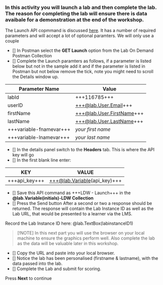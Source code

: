 


### In this activity you will launch a lab and then complete the lab.  The reason for completing the lab will ensure there is data avaibale for a demonstration at the end of the workshop.

The Launch API copmmand is discussed [here](https://docs.skillable.com/lod/lod-api/lod-api-launch.md).  It has a number of required parameters and will accept a lot of optional paramters.  We will only use a couple

- [] In Postman select the **GET Launch** option from the Lab On Demand Postman Collection
- [] Complete the Launch paramters as follows, if a parameter is listed below but not in the sample add it and if the parameter is listed in Postman but not below remove the tick, note you might need to scroll the Details window up.

| Parameter Name | Value |
| ------ | ------|
| labId | +++116785+++ |
| userID | +++@lab.User.Email+++ |
| firstName | +++@lab.User.FirstName+++ |
| lastName | +++@lab.User.LastName+++ |
| +++variable-fnamevar+++ | *your first name* |
| +++variable-lnamevar+++ | *your last name* |

- [] In the details panel switch to the **Headers** tab.  This is where the API key will go
- [] In the first blank line enter:

| KEY | VALUE |
|-----|-------|
|+++api_key+++|+++@lab.Variable(api_key)+++|

- [] Save this API command as +++LDW - Launch+++ in the **@lab.Variable(initials)-LDW Collection**
- [] Press the Send button After a second or two a response should be returned.  The response will contain the Lab Instance ID as well as the Lab URL, that would be presented to a learner via the LMS.


Record the Lab Instance ID here: @lab.TextBox(labinstanceID1)
  
>[!NOTE] In this next part you will use the browser on your local machine to ensure the graphics perform well.  Also complete the lab as the data will be valuable later in this workshop.  
  
 - [] Copy the URL and paste into your local browser.
 - [] Notice the lab has been personalised (firstname & lastname), with the data passed into the lab.
 - [] Complete the Lab and submit for scoring.

Press **Next** to continue

